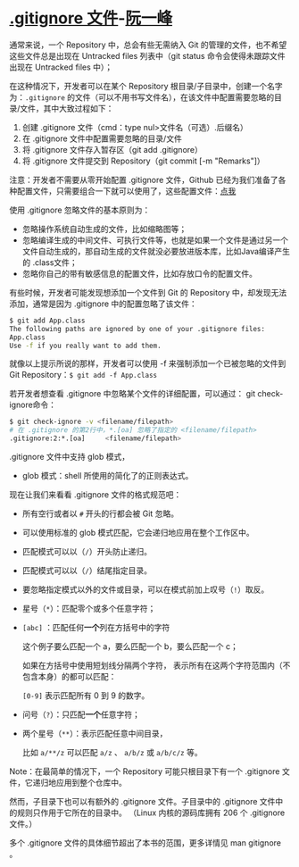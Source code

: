 # [.gitignore 文件](https://git-scm.com/book/zh/v2/Git-%E5%9F%BA%E7%A1%80-%E8%AE%B0%E5%BD%95%E6%AF%8F%E6%AC%A1%E6%9B%B4%E6%96%B0%E5%88%B0%E4%BB%93%E5%BA%93#_ignoring)-[阮一峰](https://www.liaoxuefeng.com/wiki/896043488029600/900004590234208) 

通常来说，一个 Repository 中，总会有些无需纳入 Git 的管理的文件，也不希望这些文件总是出现在 Untracked files 列表中（git status 命令会使得未跟踪文件出现在 Untracked files 中）；

在这种情况下，开发者可以在某个 Repository 根目录/子目录中，创建一个名字为：`.gitignore` 的文件（可以不用书写文件名），在该文件中配置需要忽略的目录/文件，其中大致过程如下：

1. 创建 .gitignore 文件（cmd：type nul>文件名（可选）.后缀名）
2. 在 .gitignore 文件中配置需要忽略的目录/文件
3. 将 .gitignore 文件存入暂存区（git add .gitignore）
4. 将 .gitignore 文件提交到 Repository（git commit [-m "Remarks"]）

注意：开发者不需要从零开始配置 .gitignore 文件，Github 已经为我们准备了各种配置文件，只需要组合一下就可以使用了，这些配置文件：[点我](https://github.com/github/gitignore)

使用 .gitignore 忽略文件的基本原则为：

- 忽略操作系统自动生成的文件，比如缩略图等；
- 忽略编译生成的中间文件、可执行文件等，也就是如果一个文件是通过另一个文件自动生成的，那自动生成的文件就没必要放进版本库，比如Java编译产生的 .class文件；
- 忽略你自己的带有敏感信息的配置文件，比如存放口令的配置文件。

有些时候，开发者可能发现想添加一个文件到 Git 的 Repository 中，却发现无法添加，通常是因为 .gitignore 中的配置忽略了该文件：

```bash
$ git add App.class
The following paths are ignored by one of your .gitignore files:
App.class
Use -f if you really want to add them.
```

就像以上提示所说的那样，开发者可以使用 -f 来强制添加一个已被忽略的文件到 Git Repository：`$ git add -f App.class`

若开发者想查看 .gitignore 中忽略某个文件的详细配置，可以通过：
git check-ignore命令：

```bash
$ git check-ignore -v <filename/filepath>
# 在 .gitignore 的第2行中，*.[oa] 忽略了指定的 <filename/filepath>
.gitignore:2:*.[oa]     <filename/filepath>

```

.gitignore 文件中支持 glob 模式，

- glob 模式：shell 所使用的简化了的正则表达式。

现在让我们来看看 .gitignore 文件的格式规范吧：

- 所有空行或者以 `#` 开头的行都会被 Git 忽略。

- 可以使用标准的 glob 模式匹配，它会递归地应用在整个工作区中。

- 匹配模式可以以（`/`）开头防止递归。

- 匹配模式可以以（`/`）结尾指定目录。

- 要忽略指定模式以外的文件或目录，可以在模式前加上叹号（`!`）取反。

- 星号（`*`）：匹配零个或多个任意字符；

- `[abc]` ：匹配任何**一个**列在方括号中的字符 

  这个例子要么匹配一个 a，要么匹配一个 b，要么匹配一个 c；

  如果在方括号中使用短划线分隔两个字符， 表示所有在这两个字符范围内（不包含本身）的都可以匹配：

   `[0-9]` 表示匹配所有 0 到 9 的数字。 

- 问号（`?`）：只匹配**一个**任意字符；

- 两个星号（`**`）：表示匹配任意中间目录，

  比如 `a/**/z` 可以匹配 `a/z` 、 `a/b/z` 或 `a/b/c/z` 等。

Note：在最简单的情况下，一个 Repository 可能只根目录下有一个 .gitignore 文件，它递归地应用到整个仓库中。 

然而，子目录下也可以有额外的 .gitignore 文件。子目录中的 .gitignore 文件中的规则只作用于它所在的目录中。 （Linux 内核的源码库拥有 206 个 .gitignore 文件。）

多个 .gitignore 文件的具体细节超出了本书的范围，更多详情见 man gitignore 。

